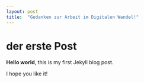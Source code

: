 ```yaml
---
layout: post
title:  "Gedanken zur Arbeit im Digitalen Wandel!"
---
```


# der erste Post

**Hello world**, this is my first Jekyll blog post.

I hope you like it!
